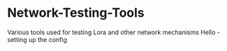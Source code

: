 # Network-Testing-Tools
Various tools used for testing Lora and other network mechanisms
Hello - setting up the config
